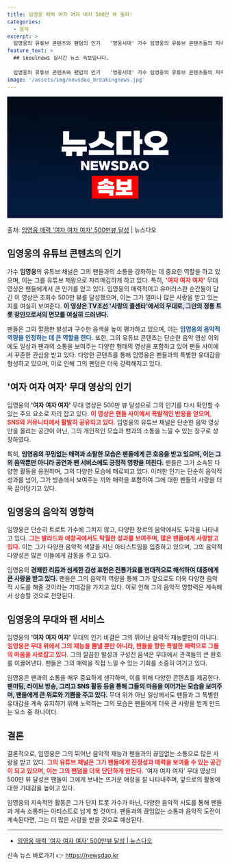 ```yaml
---
title: 임영웅 매력 여자 여자 여자 500만 뷰 돌파!
categories:
  - 음악
excerpt: >
  임영웅의 유튜브 콘텐츠와 팬덤의 인기   '영웅시대' 가수 임영웅의 유튜브 콘텐츠들의 지속적인 인기는 그를 …
feature_text: >
  ## seoulnews 실시간 뉴스 속보입니다.

  임영웅의 유튜브 콘텐츠와 팬덤의 인기   '영웅시대' 가수 임영웅의 유튜브 콘텐츠들의 지속적인 인기는 그를 …
image: '/assets/img/newsdao_breakingnews.jpg'
---
```


![뉴스다오 속보](/assets/img/newsdao_breakingnews.jpg)

<p>출처: <a href="https://newsdao.kr/4992" rel="dofollow">임영웅 매력 '여자 여자 여자' 500만뷰 달성</a> | 뉴스다오</p>

<h2 data-ke-size="size26">임영웅의 유튜브 콘텐츠의 인기</h2>

<p data-ke-size="size16">가수 <b>임영웅</b>의 유튜브 채널은 그의 팬들과의 소통을 강화하는 데 중요한 역할을 하고 있으며, 이는 그를 유튜브 제왕으로 자리매김하게 하고 있다. 특히, <b><span style="color: #ee2323;">'여자 여자 여자'</span></b> 무대 영상은 팬들에게서 큰 인기를 얻고 있다. 임영웅의 매력적이고 유머러스한 순간들이 담긴 이 영상은 조회수 500만 뷰를 달성했으며, 이는 그가 얼마나 많은 사랑을 받고 있는지를 여실히 보여준다. <b><span style="background-color: #21538527;">이 영상은 TV조선 '사랑의 콜센타'에서의 무대로, 그만의 정통 트롯 장인으로서의 면모를 여실히 드러낸다.</span></b></p>

<p data-ke-size="size16">팬들은 그의 깔끔한 발성과 구수한 음색을 높이 평가하고 있으며, 이는 <b><span style="color: #1a5490;">임영웅의 음악적 역량을 인정하는 데 큰 역할을 한다.</span></b> 또한, 그의 유튜브 콘텐츠는 단순한 음악 영상 이외에도 일상과 팬과의 소통을 보여주는 다양한 형태의 영상을 포함하고 있어 팬들 사이에서 꾸준한 관심을 받고 있다. 다양한 콘텐츠를 통해 임영웅은 팬들과의 특별한 유대감을 형성하고 있으며, 이로 인해 그의 팬덤은 더욱 강력해지고 있다.</p>

<h2 data-ke-size="size26">'여자 여자 여자' 무대 영상의 인기</h2>

<p data-ke-size="size16">임영웅의 <b>'여자 여자 여자'</b> 무대 영상은 500만 뷰 달성으로 그의 인기를 다시 확인할 수 있는 주요 요소로 자리 잡고 있다. <b><span style="color: #ee2323;">이 영상은 팬들 사이에서 폭발적인 반응을 얻으며, SNS와 커뮤니티에서 활발히 공유되고 있다.</span></b> 임영웅의 유튜브 채널은 단순한 음악 영상만을 올리는 공간이 아닌, 그의 개인적인 모습과 팬과의 소통을 느낄 수 있는 창구로 성장하였다.</p>

<p data-ke-size="size16">특히, <b><span style="background-color: #21538527;">임영웅의 꾸밈없는 매력과 소탈한 모습은 팬들에게 큰 호응을 받고 있으며, 이는 그의 음악뿐만 아니라 공연과 팬 서비스에도 긍정적 영향을 미친다.</span></b> 팬들은 그가 소속된 다양한 활동을 응원하며, 그의 다양한 모습에 매료되고 있다. 이러한 인기는 단순히 음악적 성과를 넘어, 그가 방송에서 보여주는 끼와 매력을 포함하여 그에 대한 팬들의 사랑을 더욱 끌어당기고 있다.</p>

<h2 data-ke-size="size26">임영웅의 음악적 영향력</h2>

<p data-ke-size="size16">임영웅은 단순히 트로트 가수에 그치지 않고, 다양한 장르의 음악에서도 두각을 나타내고 있다. <b><span style="color: #ee2323;">그는 발라드와 애창곡에서도 탁월한 성과를 보여주며, 많은 팬들에게 사랑받고 있다.</span></b> 이는 그가 다양한 음악적 색깔을 지닌 아티스트임을 입증하고 있으며, 그의 음악적 다양성은 많은 이들에게 감동을 주고 있다.</p>

<p data-ke-size="size16">임영웅의 <b><span style="background-color: #21538527;">경쾌한 리듬과 섬세한 감성 표현은 전통가요를 현대적으로 해석하여 대중에게 큰 사랑을 받고 있다.</span></b> 팬들은 그의 음악적 역량을 통해 그가 앞으로도 더욱 다양한 음악적 시도를 해줄 것이라는 기대감을 가지고 있다. 이로 인해 그의 음악적 영향력은 계속해서 상승할 것으로 전망된다.</p>

<h2 data-ke-size="size26">임영웅의 무대와 팬 서비스</h2>

<p data-ke-size="size16">임영웅의 <b>'여자 여자 여자'</b> 무대의 인기 비결은 그의 뛰어난 음악적 재능뿐만이 아니다. <b><span style="color: #ee2323;">임영웅은 무대 위에서 그의 재능을 뽐낼 뿐만 아니라, 팬들을 향한 특별한 매력으로 그들의 마음을 사로잡고 있다.</span></b> 그의 깔끔한 발성과 구성진 음색은 무대에서 관객들의 큰 환호를 이끌어낸다. 팬들은 그의 매력을 직접 느낄 수 있는 기회를 소중히 여기고 있다.</p>

<p data-ke-size="size16">임영웅은 팬과의 소통을 매우 중요하게 생각하며, 이를 위해 다양한 콘텐츠를 제공한다. <b><span style="background-color: #21538527;">팬미팅, 라이브 방송, 그리고 SNS 활동 등을 통해 그들의 마음을 이어가는 모습을 보여주며, 팬들에게 큰 위로와 기쁨을 주고 있다.</span></b> 무대 위가 아닌 일상에서도 팬들과 그 특별한 유대감을 계속 유지하기 위해 노력하는 그의 모습은 팬들에게 더욱 큰 사랑을 받게 만드는 요소 중 하나이다.</p>

<h2 data-ke-size="size26">결론</h2>

<p data-ke-size="size16">결론적으로, 임영웅은 그의 뛰어난 음악적 재능과 팬들과의 끊임없는 소통으로 많은 사랑을 받고 있다. <b><span style="color: #ee2323;">그의 유튜브 채널은 그가 팬들에게 진정성과 매력을 보여줄 수 있는 공간이 되고 있으며, 이는 그의 팬덤을 더욱 단단하게 만든다.</span></b> '여자 여자 여자' 무대 영상의 500만 뷰 달성은 팬들이 그에게 보내는 뜨거운 애정을 잘 나타내주며, 앞으로의 활동에 대한 기대감을 높이고 있다.</p>

<p data-ke-size="size16">임영웅의 지속적인 활동은 그가 단지 트롯 가수가 아닌, 다양한 음악적 시도를 통해 팬들과 계속 소통하는 아티스트로 남게 할 것이다. 팬들과의 끊임없는 소통과 음악적 도전이 계속된다면, 그는 더 많은 사랑을 받을 것으로 예상된다.</p>

<hr>
<ul>
    <li><a href="https://newsdao.kr/4992">임영웅 매력 '여자 여자 여자' 500만뷰 달성 | 뉴스다오</a></li>
</ul> 

신속 뉴스 바로가기 👉 <a href="https://newsdao.kr" rel="dofollow">https://newsdao.kr</a>


